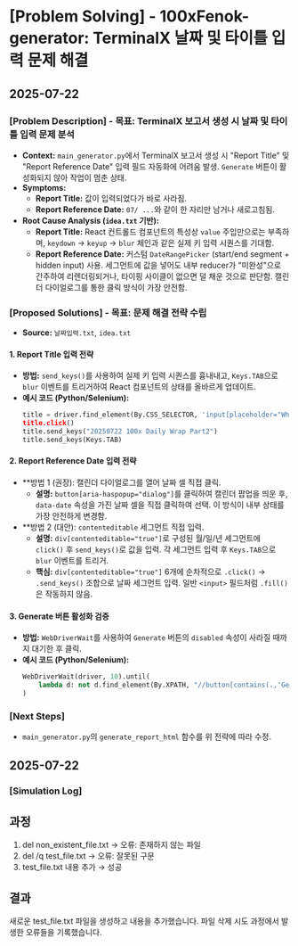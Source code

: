 # [Problem Solving] - 100xFenok-generator: TerminalX 날짜 및 타이틀 입력 문제 해결

## 2025-07-22

### [Problem Description] - 목표: TerminalX 보고서 생성 시 날짜 및 타이틀 입력 문제 분석

- **Context:** `main_generator.py`에서 TerminalX 보고서 생성 시 "Report Title" 및 "Report Reference Date" 입력 필드 자동화에 어려움 발생. `Generate` 버튼이 활성화되지 않아 작업이 멈춘 상태.
- **Symptoms:**
    - **Report Title:** 값이 입력되었다가 바로 사라짐.
    - **Report Reference Date:** `07/ ...`와 같이 한 자리만 남거나 새로고침됨.
- **Root Cause Analysis (`idea.txt` 기반):**
    - **Report Title:** React 컨트롤드 컴포넌트의 특성상 `value` 주입만으로는 부족하며, `keydown` → `keyup` → `blur` 체인과 같은 실제 키 입력 시퀀스를 기대함.
    - **Report Reference Date:** 커스텀 `DateRangePicker` (start/end segment + hidden input) 사용. 세그먼트에 값을 넣어도 내부 reducer가 "미완성"으로 간주하여 리렌더링되거나, 타이핑 사이클이 없으면 덜 채운 것으로 판단함. 캘린더 다이얼로그를 통한 클릭 방식이 가장 안전함.

### [Proposed Solutions] - 목표: 문제 해결 전략 수립

- **Source:** `날짜입력.txt`, `idea.txt`

#### 1. Report Title 입력 전략
- **방법:** `send_keys()`를 사용하여 실제 키 입력 시퀀스를 흉내내고, `Keys.TAB`으로 `blur` 이벤트를 트리거하여 React 컴포넌트의 상태를 올바르게 업데이트.
- **예시 코드 (Python/Selenium):**
    ```python
    title = driver.find_element(By.CSS_SELECTOR, 'input[placeholder="What's the title?"]')
    title.click()
    title.send_keys("20250722 100x Daily Wrap Part2")
    title.send_keys(Keys.TAB)
    ```

#### 2. Report Reference Date 입력 전략
- **방법 1 (권장): 캘린더 다이얼로그를 열어 날짜 셀 직접 클릭.
    - **설명:** `button[aria-haspopup="dialog"]`를 클릭하여 캘린더 팝업을 띄운 후, `data-date` 속성을 가진 날짜 셀을 직접 클릭하여 선택. 이 방식이 내부 상태를 가장 안전하게 변경함.
- **방법 2 (대안): `contenteditable` 세그먼트 직접 입력.
    - **설명:** `div[contenteditable="true"]`로 구성된 월/일/년 세그먼트에 `click()` 후 `send_keys()`로 값을 입력. 각 세그먼트 입력 후 `Keys.TAB`으로 `blur` 이벤트를 트리거.
    - **핵심:** `div[contenteditable="true"]` 6개에 순차적으로 `.click()` → `.send_keys()` 조합으로 날짜 세그먼트 입력. 일반 `<input>` 필드처럼 `.fill()`은 작동하지 않음.

#### 3. Generate 버튼 활성화 검증
- **방법:** `WebDriverWait`를 사용하여 `Generate` 버튼의 `disabled` 속성이 사라질 때까지 대기한 후 클릭.
- **예시 코드 (Python/Selenium):**
    ```python
    WebDriverWait(driver, 10).until(
        lambda d: not d.find_element(By.XPATH, "//button[contains(.,'Generate')]").get_attribute("disabled")
    )
    ```

### [Next Steps]
- `main_generator.py`의 `generate_report_html` 함수를 위 전략에 따라 수정.

## 2025-07-22

### [Simulation Log]

## 과정
1. del non_existent_file.txt → 오류: 존재하지 않는 파일
2. del /q test_file.txt → 오류: 잘못된 구문
3. test_file.txt 내용 추가 → 성공

## 결과
새로운 test_file.txt 파일을 생성하고 내용을 추가했습니다. 파일 삭제 시도 과정에서 발생한 오류들을 기록했습니다.
